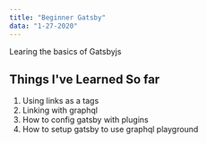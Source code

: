 ```yaml
---
title: "Beginner Gatsby"
data: "1-27-2020"
---
```


Learing the basics of Gatsbyjs

## Things I've Learned So far

1. Using links as a tags
2. Linking with graphql
3. How to config gatsby with plugins
4. How to setup gatsby to use graphql playground
